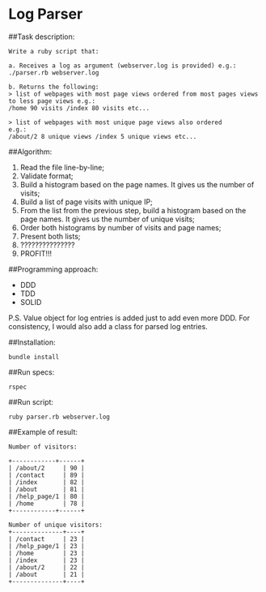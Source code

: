 # Log Parser

##Task description:

    Write a ruby script that:
    
    a. Receives a log as argument (webserver.log is provided) e.g.: ./parser.rb webserver.log
    
    b. Returns the following:
    > list of webpages with most page views ordered from most pages views to less page views e.g.:
    /home 90 visits /index 80 visits etc...
    
    > list of webpages with most unique page views also ordered
    e.g.:
    /about/2 8 unique views /index 5 unique views etc...

##Algorithm:
1. Read the file line-by-line;
2. Validate format;
3. Build a histogram based on the page names. It gives us the number of visits;  
4. Build a list of page visits with unique IP;
5. From the list from the previous step, build a histogram based on the page names. It gives us the number of unique visits;
6. Order both histograms by number of visits and page names;
7. Present both lists;
8. ???????????????
9. PROFIT!!!

##Programming approach:
- DDD
- TDD
- SOLID

P.S. Value object for log entries is added just to add even more DDD. For consistency, I would also add a class for parsed log entries.

##Installation:
 
 
    bundle install

##Run specs: 


    rspec

##Run script:


    ruby parser.rb webserver.log

##Example of result:


    Number of visitors:
    
    +------------+------+
    | /about/2     | 90 |
    | /contact     | 89 |
    | /index       | 82 |
    | /about       | 81 |
    | /help_page/1 | 80 |
    | /home        | 78 |
    +------------+------+
      
    Number of unique visitors:
    +--------------+----+
    | /contact     | 23 |
    | /help_page/1 | 23 |
    | /home        | 23 |
    | /index       | 23 |
    | /about/2     | 22 |
    | /about       | 21 |
    +--------------+----+  

